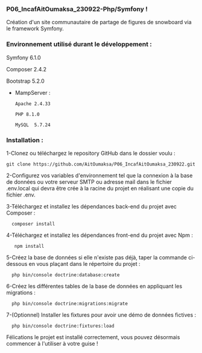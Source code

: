 ### P06_IncafAitOumaksa_230922-Php/Symfony !
Création d'un site communautaire de partage de figures de snowboard via le framework Symfony.

### Environnement utilisé durant le développement :
Symfony 6.1.0

Composer 2.4.2

Bootstrap 5.2.0

- MampServer :

      Apache 2.4.33
      
      PHP 8.1.0
      
      MySQL  5.7.24

### Installation :

1-Clonez ou téléchargez le repository GitHub dans le dossier voulu :

    git clone https://github.com/AitOumaksa/P06_IncafAitOumaksa_230922.git 

2-Configurez vos variables d'environnement tel que la connexion à la base de données ou votre serveur SMTP ou adresse mail dans le fichier .env.local qui devra être crée à la racine du projet en réalisant une copie du fichier .env.

  
3-Téléchargez et installez les dépendances back-end du projet avec Composer :
  
      composer install
 
4-Téléchargez et installez les dépendances front-end du projet avec Npm :

       npm install
       
5-Créez la base de données si elle n'existe pas déjà, taper la commande ci-dessous en vous plaçant dans le répertoire du projet :

      php bin/console doctrine:database:create
      
6-Créez les différentes tables de la base de données en appliquant les migrations :
 
      php bin/console doctrine:migrations:migrate 
      
 7-(Optionnel) Installer les fixtures pour avoir une démo de données fictives :
 
      php bin/console doctrine:fixtures:load
      
 Félications le projet est installé correctement, vous pouvez désormais commencer à l'utiliser à votre guise !
